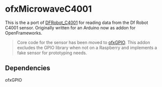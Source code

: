 ofxMicrowaveC4001
=================

This is the a port of [DFRobot_C4001](https://github.com/cdjq/DFRobot_C4001) for reading data from the Df Robot C4001 sensor.
Originally written for an Arduino now as addon for OpenFrameworks.

> Core code for the sensor has been moved to [ofxGPIO](https://github.com/ofxyz/ofxGPIO). This addon excludes the GPIO library when not on a Raspberry and implements a fake sensor for prototyping needs.

Dependencies
------------
ofxGPIO
